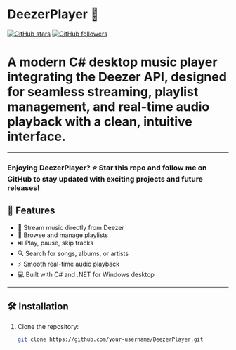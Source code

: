 # DeezerPlayer 🎵

[![GitHub stars](https://img.shields.io/github/stars/hugoegry/DeezerPlayer?style=social)](https://github.com/hugoegry/DeezerPlayer/stargazers)
[![GitHub followers](https://img.shields.io/github/followers/hugoegry?label=Follow&style=social)](https://github.com/hugoegry)

# A **modern C# desktop music player** integrating the **Deezer API**, designed for seamless streaming, playlist management, and real-time audio playback with a clean, intuitive interface.

---

### Enjoying DeezerPlayer? ⭐ Star this repo and follow me on GitHub to stay updated with exciting projects and future releases!

## 🚀 Features

- 🎵 Stream music directly from Deezer
- 📂 Browse and manage playlists
- ⏯️ Play, pause, skip tracks
- 🔍 Search for songs, albums, or artists
- ⚡ Smooth real-time audio playback
- 💻 Built with C# and .NET for Windows desktop

---

## 🛠 Installation

1. Clone the repository:
   ```bash
   git clone https://github.com/your-username/DeezerPlayer.git
